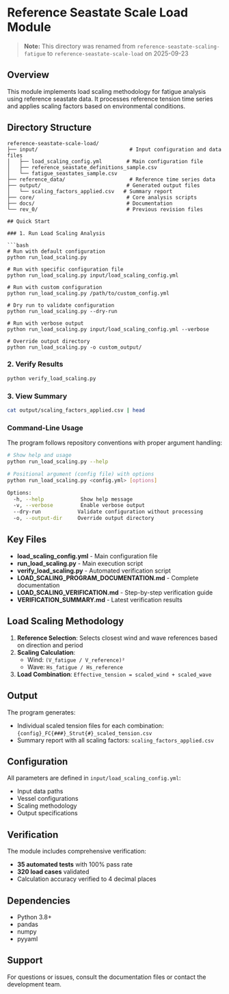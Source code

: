 # Reference Seastate Scale Load Module

> **Note:** This directory was renamed from `reference-seastate-scaling-fatigue` to `reference-seastate-scale-load` on 2025-09-23

## Overview

This module implements load scaling methodology for fatigue analysis using reference seastate data. It processes reference tension time series and applies scaling factors based on environmental conditions.

## Directory Structure

```
reference-seastate-scale-load/
├── input/                              # Input configuration and data files
│   ├── load_scaling_config.yml        # Main configuration file
│   ├── reference_seastate_definitions_sample.csv
│   └── fatigue_seastates_sample.csv
├── reference_data/                     # Reference time series data
├── output/                            # Generated output files
│   └── scaling_factors_applied.csv   # Summary report
├── core/                              # Core analysis scripts
├── docs/                              # Documentation
└── rev_0/                             # Previous revision files

## Quick Start

### 1. Run Load Scaling Analysis

```bash
# Run with default configuration
python run_load_scaling.py

# Run with specific configuration file
python run_load_scaling.py input/load_scaling_config.yml

# Run with custom configuration
python run_load_scaling.py /path/to/custom_config.yml

# Dry run to validate configuration
python run_load_scaling.py --dry-run

# Run with verbose output
python run_load_scaling.py input/load_scaling_config.yml --verbose

# Override output directory
python run_load_scaling.py -o custom_output/
```

### 2. Verify Results
```bash
python verify_load_scaling.py
```

### 3. View Summary
```bash
cat output/scaling_factors_applied.csv | head
```

### Command-Line Usage

The program follows repository conventions with proper argument handling:

```bash
# Show help and usage
python run_load_scaling.py --help

# Positional argument (config file) with options
python run_load_scaling.py <config.yml> [options]

Options:
  -h, --help            Show help message
  -v, --verbose         Enable verbose output
  --dry-run            Validate configuration without processing
  -o, --output-dir     Override output directory
```

## Key Files

- **load_scaling_config.yml** - Main configuration file
- **run_load_scaling.py** - Main execution script
- **verify_load_scaling.py** - Automated verification script
- **LOAD_SCALING_PROGRAM_DOCUMENTATION.md** - Complete documentation
- **LOAD_SCALING_VERIFICATION.md** - Step-by-step verification guide
- **VERIFICATION_SUMMARY.md** - Latest verification results

## Load Scaling Methodology

1. **Reference Selection**: Selects closest wind and wave references based on direction and period
2. **Scaling Calculation**:
   - Wind: `(V_fatigue / V_reference)²`
   - Wave: `Hs_fatigue / Hs_reference`
3. **Load Combination**: `Effective_tension = scaled_wind + scaled_wave`

## Output

The program generates:
- Individual scaled tension files for each combination: `{config}_FC{###}_Strut{#}_scaled_tension.csv`
- Summary report with all scaling factors: `scaling_factors_applied.csv`

## Configuration

All parameters are defined in `input/load_scaling_config.yml`:
- Input data paths
- Vessel configurations
- Scaling methodology
- Output specifications

## Verification

The module includes comprehensive verification:
- **35 automated tests** with 100% pass rate
- **320 load cases** validated
- Calculation accuracy verified to 4 decimal places

## Dependencies

- Python 3.8+
- pandas
- numpy
- pyyaml

## Support

For questions or issues, consult the documentation files or contact the development team.